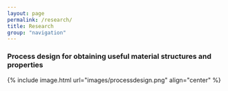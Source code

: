 ```yaml
---
layout: page
permalink: /research/
title: Research
group: "navigation"
---
```


### Process design for obtaining useful material structures and properties

{% include image.html url="images/processdesign.png" align="center" %}
